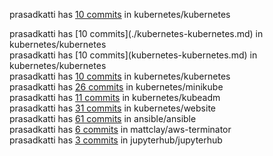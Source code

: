 <html>
<head>
<title>Prasad Katti - Open Source Contributions</title>
<meta property="og:title" content="prasadkatti - oss contributions" />
<meta property="og:type" content="website" />
<meta property="og:url" content="https://prasadkatti.github.io/" />
<meta property="og:image" content="icons8-laptop-64.png" />
</head>
<body>

prasadkatti has [10 commits](./kubernetes-kubernetes.md) in kubernetes/kubernetes
<div>prasadkatti has [10 commits](./kubernetes-kubernetes.md) in kubernetes/kubernetes</div>
<div>prasadkatti has [10 commits](kubernetes-kubernetes.md) in kubernetes/kubernetes</div>


<div>prasadkatti has <a href='kubernetes-kubernetes.md'>10 commits</a> in kubernetes/kubernetes</div>

<div>prasadkatti has <a href='kubernetes-minikube.md'>26 commits</a> in kubernetes/minikube</div>

<div>prasadkatti has <a href='kubernetes-kubeadm.md'>11 commits</a> in kubernetes/kubeadm</div>

<div>prasadkatti has <a href='kubernetes-website.md'>31 commits</a> in kubernetes/website</div>

<div>prasadkatti has <a href='ansible-ansible.md'>61 commits</a> in ansible/ansible</div>

<div>prasadkatti has <a href='mattclay-aws-terminator.md'>6 commits</a> in mattclay/aws-terminator</div>

<div>prasadkatti has <a href='jupyterhub-jupyterhub.md'>3 commits</a> in jupyterhub/jupyterhub</div>

</body>
</html>
